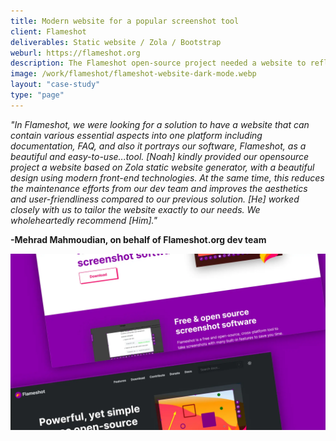 ```yaml
---
title: Modern website for a popular screenshot tool
client: Flameshot
deliverables: Static website / Zola / Bootstrap
weburl: https://flameshot.org
description: The Flameshot open-source project needed a website to reflect their easy to use screenshot tool. I worked closely with the project maintainers to tailor the website to their needs using a clean design, modern web tech, and best practices.
image: /work/flameshot/flameshot-website-dark-mode.webp
layout: "case-study"
type: "page"
---
```


*"In Flameshot, we were looking for a solution to have a website that can contain various essential aspects into one platform including documentation, FAQ, and also it portrays our software, Flameshot, as a beautiful and easy-to-use...tool. [Noah] kindly provided our opensource project a website based on Zola static website generator, with a beautiful design using modern front-end technologies. At the same time, this reduces the maintenance efforts from our dev team and improves the aesthetics and user-friendliness compared to our previous solution. [He] worked closely with us to tailor the website exactly to our needs. We wholeheartedly recommend [Him]."* 

**-Mehrad Mahmoudian, on behalf of Flameshot.org dev team**

![Flameshot landing page](/work/flameshot/flameshot-website.webp "Flameshot landing page light/dark modes")
